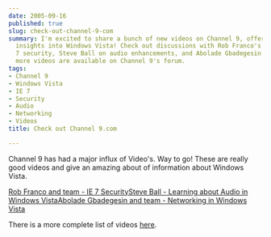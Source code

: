```yaml
---
date: 2005-09-16
published: true
slug: check-out-channel-9-com
summary: I'm excited to share a bunch of new videos on Channel 9, offering tons of
  insights into Windows Vista! Check out discussions with Rob Franco's team on IE
  7 security, Steve Ball on audio enhancements, and Abolade Gbadegesin's team on networking.  Even
  more videos are available on Channel 9's forum.
tags:
- Channel 9
- Windows Vista
- IE 7
- Security
- Audio
- Networking
- Videos
title: Check out Channel 9.com

---
```

Channel 9 has had a major influx of Video's.  Way to go!  These are really good videos and give an amazing about of information about Windows Vista.<p />[Rob Franco and team - IE 7 Security](http://channel9.msdn.com/Showpost.aspx?postid=116353)[Steve Ball - Learning about Audio in Windows Vista](http://channel9.msdn.com/Showpost.aspx?postid=116347)[Abolade Gbadegesin and team - Networking in Windows Vista](http://channel9.msdn.com/Showpost.aspx?postid=116349)<p />There is a more complete list of videos [here](http://channel9.msdn.com/showforum.aspx?forumid=14).<p />


